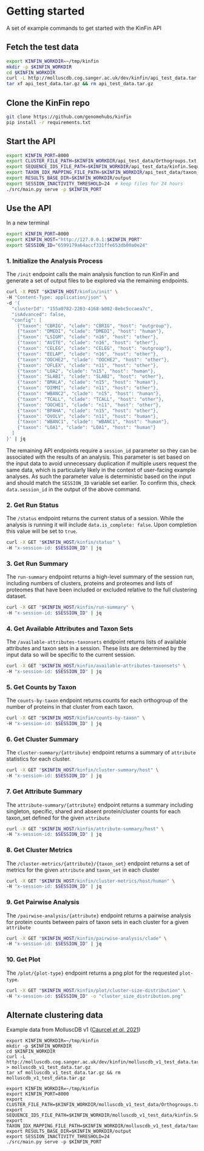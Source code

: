 # Getting started

A set of example commands to get started with the KinFin API

## Fetch the test data

```bash
export KINFIN_WORKDIR=~/tmp/kinfin
mkdir -p $KINFIN_WORKDIR
cd $KINFIN_WORKDIR
curl -L http://molluscdb.cog.sanger.ac.uk/dev/kinfin/api_test_data.tar.gz > api_test_data.tar.gz
tar xf api_test_data.tar.gz && rm api_test_data.tar.gz
```

## Clone the KinFin repo

```bash
git clone https://github.com/genomehubs/kinfin
pip install -r requirements.txt
```

## Start the API

```bash
export KINFIN_PORT=8000
export CLUSTER_FILE_PATH=$KINFIN_WORKDIR/api_test_data/Orthogroups.txt
export SEQUENCE_IDS_FILE_PATH=$KINFIN_WORKDIR/api_test_data/kinfin.SequenceIDs.txt
export TAXON_IDX_MAPPING_FILE_PATH=$KINFIN_WORKDIR/api_test_data/taxon_idx_mapping.json
export RESULTS_BASE_DIR=$KINFIN_WORKDIR/output
export SESSION_INACTIVITY_THRESHOLD=24  # keep files for 24 hours
./src/main.py serve -p $KINFIN_PORT
```

## Use the API

In a new terminal

```bash
export KINFIN_PORT=8000
export KINFIN_HOST="http://127.0.0.1:$KINFIN_PORT"
export SESSION_ID="6599179a64accf331ffe653db00a0e24"
```

### 1. Initialize the Analysis Process

The `/init` endpoint calls the main analysis function to run KinFin and generate a set of output files to be explored via the remaining endpoints.

```bash
curl -X POST "$KINFIN_HOST/kinfin/init" \
-H "Content-Type: application/json" \
-d '{
  "clusterId": "155a0782-2203-4168-b002-8ebc5ccaea7c",
  "isAdvanced": false,
  "config": [
    {"taxon": "CBRIG", "clade": "CBRIG", "host": "outgroup"},
    {"taxon": "DMEDI", "clade": "DMEDI", "host": "human"},
    {"taxon": "LSIGM", "clade": "n16", "host": "other"},
    {"taxon": "AVITE", "clade": "n16", "host": "other"},
    {"taxon": "CELEG", "clade": "CELEG", "host": "outgroup"},
    {"taxon": "EELAP", "clade": "n16", "host": "other"},
    {"taxon": "OOCHE2", "clade": "OOCHE2", "host": "other"},
    {"taxon": "OFLEX", "clade": "n11", "host": "other"},
    {"taxon": "LOA2", "clade": "n15", "host": "human"},
    {"taxon": "SLABI", "clade": "SLABI", "host": "other"},
    {"taxon": "BMALA", "clade": "n15", "host": "human"},
    {"taxon": "DIMMI", "clade": "n11", "host": "other"},
    {"taxon": "WBANC2", "clade": "n15", "host": "human"},
    {"taxon": "TCALL", "clade": "TCALL", "host": "other"},
    {"taxon": "OOCHE1", "clade": "n11", "host": "other"},
    {"taxon": "BPAHA", "clade": "n15", "host": "other"},
    {"taxon": "OVOLV", "clade": "n11", "host": "human"},
    {"taxon": "WBANC1", "clade": "WBANC1", "host": "human"},
    {"taxon": "LOA1", "clade": "LOA1", "host": "human"}
  ]
}' | jq

```

The remaining API endpoints require a `session_id` parameter so they can be associated with the results of an analysis. This parameter is set based on the input data to avoid unnecessary duplication if multiple users request the same data, which is particularly likely in the context of user-facing example analyses. As such the parameter value is deterministic based on the input and should match the `SESSION_ID` variable set earlier. To confirm this, check `data.session_id` in the output of the above command.

### 2. Get Run Status

The `/status` endpoint returns the current status of a session. While the analysis is running it will include `data.is_complete: false`. Upon completion this value will be set to `true`.

```bash
curl -X GET "$KINFIN_HOST/kinfin/status" \
-H "x-session-id: $SESSION_ID" | jq
```

### 3. Get Run Summary

The `run-summary` endpoint returns a high-level summary of the session run, including numbers of clusters, proteins and proteomes and lists of proteomes that have been included or excluded relative to the full clustering dataset.

```bash
curl -X GET "$KINFIN_HOST/kinfin/run-summary" \
-H "x-session-id: $SESSION_ID" | jq
```

### 4. Get Available Attributes and Taxon Sets

The `/available-attributes-taxonsets` endpoint returns lists of available attributes and taxon sets in a session. These lists are determined by the input data so will be specific to the current session.

```bash
curl -X GET "$KINFIN_HOST/kinfin/available-attributes-taxonsets" \
-H "x-session-id: $SESSION_ID" | jq
```

### 5. Get Counts by Taxon

The `counts-by-taxon` endpoint returns counts for each orthogroup of the number of proteins in that cluster from each taxon.

```bash
curl -X GET "$KINFIN_HOST/kinfin/counts-by-taxon" \
-H "x-session-id: $SESSION_ID" | jq
```

### 6. Get Cluster Summary

The `cluster-summary/{attribute}` endpoint returns a summary of `attribute` statistics for each cluster.

```bash
curl -X GET "$KINFIN_HOST/kinfin/cluster-summary/host" \
-H "x-session-id: $SESSION_ID" | jq
```

### 7. Get Attribute Summary

The `attribute-summary/{attribute}` endpoint returns a summary including singleton, specific, shared and absent protein/cluster counts for each taxon_set defined for the given `attribute`

```bash
curl -X GET "$KINFIN_HOST/kinfin/attribute-summary/host" \
-H "x-session-id: $SESSION_ID" | jq
```

### 8. Get Cluster Metrics

The `/cluster-metrics/{attribute}/{taxon_set}` endpoint returns a set of metrics for the given `attribute` and `taxon_set` in each cluster

```bash
curl -X GET "$KINFIN_HOST/kinfin/cluster-metrics/host/human" \
-H "x-session-id: $SESSION_ID" | jq
```

### 9. Get Pairwise Analysis

The `/pairwise-analysis/{attribute}` endpoint returns a pairwise analysis for protein counts between pairs of taxon sets in each cluster for a given `attribute`

```bash
curl -X GET "$KINFIN_HOST/kinfin/pairwise-analysis/clade" \
-H "x-session-id: $SESSION_ID" | jq
```

### 10. Get Plot

The `/plot/{plot-type}` endpoint returns a png plot for the requested `plot-type`.

```bash
curl -X GET "$KINFIN_HOST/kinfin/plot/cluster-size-distribution" \
-H "x-session-id: $SESSION_ID" -o "cluster_size_distribution.png"
```

## Alternate clustering data

Example data from MolluscDB v1 ([Caurcel _et al._ 2021](https://doi.org/10.1098/rstb.2020.0157))

```
export KINFIN_WORKDIR=~/tmp/kinfin
mkdir -p $KINFIN_WORKDIR
cd $KINFIN_WORKDIR
curl -L http://molluscdb.cog.sanger.ac.uk/dev/kinfin/molluscdb_v1_test_data.tar.gz > molluscdb_v1_test_data.tar.gz
tar xf molluscdb_v1_test_data.tar.gz && rm molluscdb_v1_test_data.tar.gz
```

```
export KINFIN_WORKDIR=~/tmp/kinfin
export KINFIN_PORT=8000
export CLUSTER_FILE_PATH=$KINFIN_WORKDIR/molluscdb_v1_test_data/Orthogroups.txt
export SEQUENCE_IDS_FILE_PATH=$KINFIN_WORKDIR/molluscdb_v1_test_data/kinfin.SequenceIDs.txt
export TAXON_IDX_MAPPING_FILE_PATH=$KINFIN_WORKDIR/molluscdb_v1_test_data/taxon_idx_mapping.json
export RESULTS_BASE_DIR=$KINFIN_WORKDIR/output
export SESSION_INACTIVITY_THRESHOLD=24
./src/main.py serve -p $KINFIN_PORT
```
